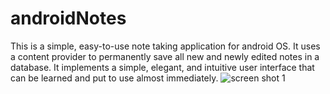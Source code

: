 # androidNotes

This is a simple, easy-to-use note taking application for android OS. It uses a content provider to permanently save all new and newly edited notes in a database. It implements a simple, elegant, and intuitive user interface that can be learned and put to use almost immediately.
![screen shot 1](https://github.com/wws002/androidNotes/blob/master/notesApp1.png?raw=true)
